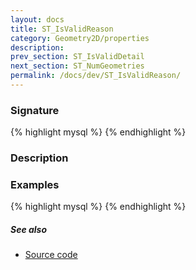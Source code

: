 ```yaml
---
layout: docs
title: ST_IsValidReason
category: Geometry2D/properties
description: 
prev_section: ST_IsValidDetail
next_section: ST_NumGeometries
permalink: /docs/dev/ST_IsValidReason/
---
```


### Signature

{% highlight mysql %}
{% endhighlight %}

### Description

### Examples

{% highlight mysql %}
{% endhighlight %}

##### See also

* <a href="https://github.com/irstv/H2GIS/blob/847a47a2bd304a556434b89c2d31ab3ba547bcd0/h2spatial-ext/src/main/java/org/h2gis/h2spatialext/function/spatial/properties/ST_IsValidReason.java" target="_blank">Source code</a>

